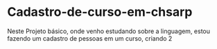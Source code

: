# Cadastro-de-curso-em-chsarp
Neste Projeto básico, onde venho estudando sobre a linguagem, estou fazendo um cadastro de pessoas em um curso, criando 2
